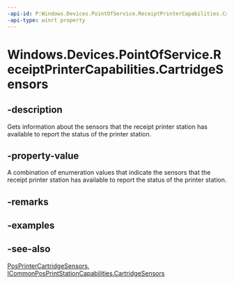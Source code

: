 ----api-id: P:Windows.Devices.PointOfService.ReceiptPrinterCapabilities.CartridgeSensors
-api-type: winrt property
---<!-- Property syntaxpublic Windows.Devices.PointOfService.PosPrinterCartridgeSensors CartridgeSensors { get; }--># Windows.Devices.PointOfService.ReceiptPrinterCapabilities.CartridgeSensors## -descriptionGets information about the sensors that the receipt printer station has available to report the status of the printer station.## -property-valueA combination of enumeration values that indicate the sensors that the receipt printer station has available to report the status of the printer station.## -remarks## -examples## -see-also[PosPrinterCartridgeSensors](posprintercartridgesensors.md), [ICommonPosPrintStationCapabilities.CartridgeSensors](icommonposprintstationcapabilities_cartridgesensors.md)